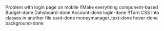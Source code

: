 Problem with login page on mobile
!!Make everything component-based
    Budget-done
    Dahsboard-done
    Account-done
    login-done
!!Turn CSS into classes in another file
    card-done
    moneymanager_text-done
    hover-done
    background-done
